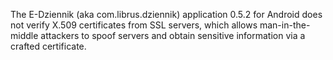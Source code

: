 The E-Dziennik (aka com.librus.dziennik) application 0.5.2 for Android does not verify X.509 certificates from SSL servers, which allows man-in-the-middle attackers to spoof servers and obtain sensitive information via a crafted certificate.